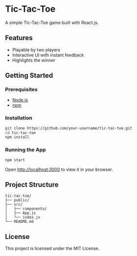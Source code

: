 # Tic-Tac-Toe

A simple Tic-Tac-Toe game built with React.js.

## Features

- Playable by two players
- Interactive UI with instant feedback
- Highlights the winner

## Getting Started

### Prerequisites

- [Node.js](https://nodejs.org/)
- [npm](https://www.npmjs.com/)

### Installation

```bash
git clone https://github.com/your-username/tic-tac-toe.git
cd tic-tac-toe
npm install
```

### Running the App

```bash
npm start
```

Open [http://localhost:3000](http://localhost:3000) to view it in your browser.

## Project Structure

```
tic-tac-toe/
├── public/
├── src/
│   ├── components/
│   ├── App.js
│   └── index.js
└── README.md
```

## License

This project is licensed under the MIT License.